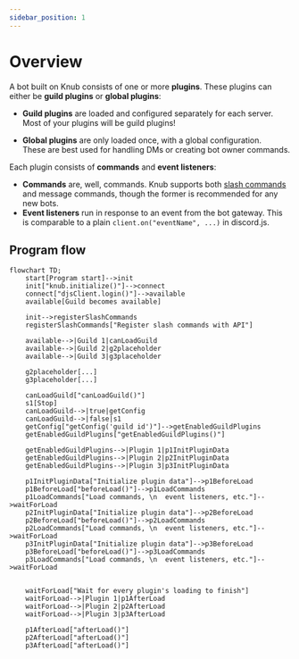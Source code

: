 ```yaml
---
sidebar_position: 1
---
```


# Overview

A bot built on Knub consists of one or more **plugins**.
These plugins can either be **guild plugins** or **global plugins**:

* **Guild plugins** are loaded and configured separately for each server.  
  Most of your plugins will be guild plugins!

* **Global plugins** are only loaded once, with a global configuration.  
  These are best used for handling DMs or creating bot owner commands.

Each plugin consists of **commands** and **event listeners**:

* **Commands** are, well, commands. Knub supports both [slash commands](slash-commands.md) and message commands, though the former is recommended for any new bots.
* **Event listeners** run in response to an event from the bot gateway. This is comparable to a plain `client.on("eventName", ...)` in discord.js.

## Program flow

```mermaid
flowchart TD;
    start[Program start]-->init
    init["knub.initialize()"]-->connect
    connect["djsClient.login()"]-->available
    available[Guild becomes available]
    
    init-->registerSlashCommands
    registerSlashCommands["Register slash commands with API"]
    
    available-->|Guild 1|canLoadGuild
    available-->|Guild 2|g2placeholder
    available-->|Guild 3|g3placeholder
    
    g2placeholder[...]
    g3placeholder[...]
    
    canLoadGuild["canLoadGuild()"]
    s1[Stop]
    canLoadGuild-->|true|getConfig
    canLoadGuild-->|false|s1
    getConfig["getConfig('guild id')"]-->getEnabledGuildPlugins
    getEnabledGuildPlugins["getEnabledGuildPlugins()"]
    
    getEnabledGuildPlugins-->|Plugin 1|p1InitPluginData
    getEnabledGuildPlugins-->|Plugin 2|p2InitPluginData
    getEnabledGuildPlugins-->|Plugin 3|p3InitPluginData
    
    p1InitPluginData["Initialize plugin data"]-->p1BeforeLoad
    p1BeforeLoad["beforeLoad()"]-->p1LoadCommands
    p1LoadCommands["Load commands, \n  event listeners, etc."]-->waitForLoad
    p2InitPluginData["Initialize plugin data"]-->p2BeforeLoad
    p2BeforeLoad["beforeLoad()"]-->p2LoadCommands
    p2LoadCommands["Load commands, \n  event listeners, etc."]-->waitForLoad
    p3InitPluginData["Initialize plugin data"]-->p3BeforeLoad
    p3BeforeLoad["beforeLoad()"]-->p3LoadCommands
    p3LoadCommands["Load commands, \n  event listeners, etc."]-->waitForLoad
   
    
    waitForLoad["Wait for every plugin's loading to finish"]
    waitForLoad-->|Plugin 1|p1AfterLoad
    waitForLoad-->|Plugin 2|p2AfterLoad
    waitForLoad-->|Plugin 3|p3AfterLoad
    
    p1AfterLoad["afterLoad()"]
    p2AfterLoad["afterLoad()"]
    p3AfterLoad["afterLoad()"]
```
